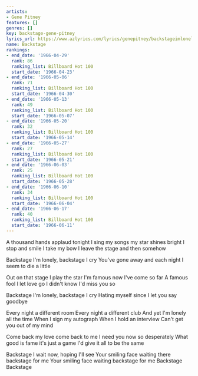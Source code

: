 ```yaml
---
artists:
- Gene Pitney
features: []
genres: []
key: backstage-gene-pitney
lyrics_url: https://www.azlyrics.com/lyrics/genepitney/backstageimlonely.html
name: Backstage
rankings:
- end_date: '1966-04-29'
  rank: 86
  ranking_list: Billboard Hot 100
  start_date: '1966-04-23'
- end_date: '1966-05-06'
  rank: 71
  ranking_list: Billboard Hot 100
  start_date: '1966-04-30'
- end_date: '1966-05-13'
  rank: 49
  ranking_list: Billboard Hot 100
  start_date: '1966-05-07'
- end_date: '1966-05-20'
  rank: 32
  ranking_list: Billboard Hot 100
  start_date: '1966-05-14'
- end_date: '1966-05-27'
  rank: 27
  ranking_list: Billboard Hot 100
  start_date: '1966-05-21'
- end_date: '1966-06-03'
  rank: 25
  ranking_list: Billboard Hot 100
  start_date: '1966-05-28'
- end_date: '1966-06-10'
  rank: 34
  ranking_list: Billboard Hot 100
  start_date: '1966-06-04'
- end_date: '1966-06-17'
  rank: 40
  ranking_list: Billboard Hot 100
  start_date: '1966-06-11'
---
```


A thousand hands applaud tonight 
I sing my songs my star shines bright 
I stop and smile I take my bow 
I leave the stage and then somehow 

Backstage I'm lonely, backstage I cry 
You've gone away and each night I seem to die a little 

Out on that stage I play the star 
I'm famous now I've come so far 
A famous fool I let love go 
I didn't know I'd miss you so 

Backstage I'm lonely, backstage I cry 
Hating myself since I let you say goodbye 

Every night a different room 
Every night a different club 
And yet I'm lonely all the time 
When I sign my autograph 
When I hold an interview 
Can't get you out of my mind 

Come back my love come back to me 
I need you now so desperately 
What good is fame it's just a game 
I'd give it all to be the same 

Backstage I wait now, hoping I'll see 
Your smiling face waiting there backstage for me 
Your smiling face waiting backstage for me 
Backstage 
Backstage



